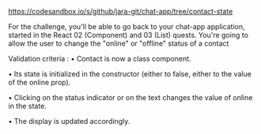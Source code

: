 https://codesandbox.io/s/github/jara-git/chat-app/tree/contact-state

For the challenge, you'll be able to go back to your chat-app application, started in the React 02 (Component) and 03 (List) quests. You're going to allow the user to change the "online" or "offline" status of a contact

Validation criteria :
• Contact is now a class component.

• Its state is initialized in the constructor (either to false, either to the value of the online prop).

• Clicking on the status indicator or on the text changes the value of online in the state.

• The display is updated accordingly.

